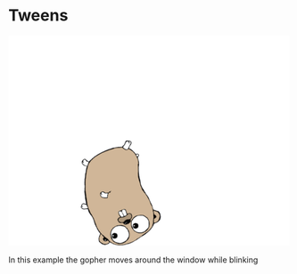 # Tweens

![Screenshot](image.png)

In this example the gopher moves around the window while blinking